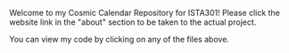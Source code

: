 Welcome to my Cosmic Calendar Repository for ISTA301! Please click the website link in the "about" section to be taken to the actual project. 

You can view my code by clicking on any of the files above.
